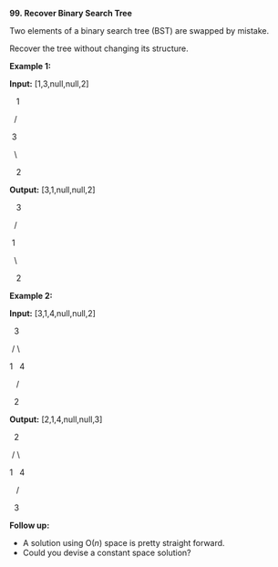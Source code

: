 **99. Recover Binary Search Tree**

Two elements of a binary search tree (BST) are swapped by mistake.

Recover the tree without changing its structure.

**Example 1:**

**Input:** [1,3,null,null,2]

   1

  /

 3

  \

   2

**Output:** [3,1,null,null,2]

   3

  /

 1

  \

   2

**Example 2:**

**Input:** [3,1,4,null,null,2]

  3

 / \

1   4

   /

  2

**Output:** [2,1,4,null,null,3]

  2

 / \

1   4

   /

  3

**Follow up:**

- A solution using O(_n_) space is pretty straight forward.
- Could you devise a constant space solution?
